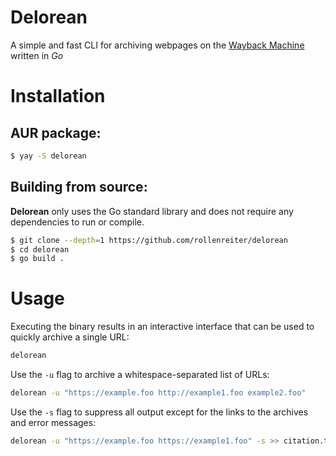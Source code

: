 # Delorean
A simple and fast CLI for archiving webpages on the [Wayback Machine](https://web.archive.org) written in *Go*

# Installation
## AUR package:
```bash
$ yay -S delorean
```

## Building from source:
**Delorean** only uses the Go standard library and does not require any dependencies to run or compile.
```bash
$ git clone --depth=1 https://github.com/rollenreiter/delorean
$ cd delorean
$ go build .
```

# Usage
Executing the binary results in an interactive interface that can be used to quickly archive a single URL:
```bash
delorean
```

Use the `-u` flag to archive a whitespace-separated list of URLs:
```bash
delorean -u "https://example.foo http://example1.foo example2.foo"
```

Use the `-s` flag to suppress all output except for the links to the archives and error messages:
```bash
delorean -u "https://example.foo https://example1.foo" -s >> citation.txt
```
